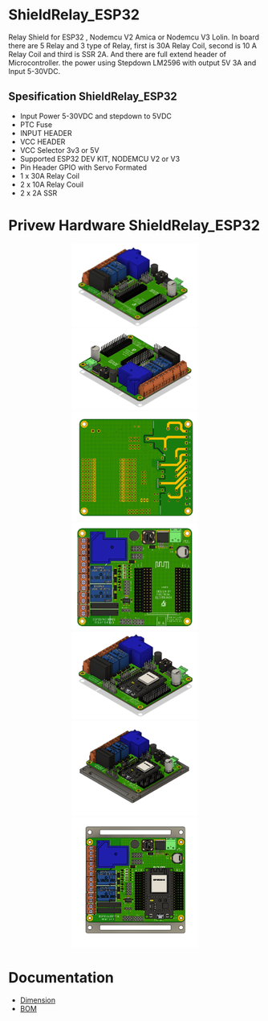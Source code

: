 # ShieldRelay_ESP32
Relay Shield for ESP32 , Nodemcu V2 Amica or Nodemcu V3 Lolin. In board there are 5 Relay and 3 type of Relay, first is 30A Relay Coil, second is 10 A Relay Coil and third is SSR 2A. And there are full extend header of Microcontroller. the power using Stepdown LM2596 with output 5V 3A and Input 5-30VDC. 

## Spesification ShieldRelay_ESP32
- Input Power 5-30VDC and stepdown to 5VDC
- PTC Fuse
- INPUT HEADER
- VCC HEADER
- VCC Selector 3v3 or 5V
- Supported ESP32 DEV KIT, NODEMCU V2 or V3
- Pin Header GPIO with Servo Formated
- 1 x 30A Relay Coil
- 2 x 10A Relay Couil
- 2 x 2A SSR

# Privew Hardware ShieldRelay_ESP32
<p align="center">
  <img src="DOC/shieldRelay1.png" width="50%" height="50%">
  <img src="DOC/shieldRelay2.png" width="50%" height="50%">
  <img src="DOC/shieldRelay3.png" width="50%" height="50%">
  <img src="DOC/shieldRelay4.png" width="50%" height="50%">
  <img src="DOC/shieldRelay5.png" width="50%" height="50%">
  <img src="DOC/shieldRelay6.png" width="50%" height="50%">
  <img src="DOC/shieldRelay7.png" width="50%" height="50%">
</p>

# Documentation 
- [Dimension](https://github.com/juarendra/ShieldRelay_ESP32/blob/main/HARDWARE/dimension_shield_esp32.pdf)
- [BOM](https://github.com/juarendra/ShieldRelay_ESP32/blob/main/DOC/BOM_shieldRelay.csv)

